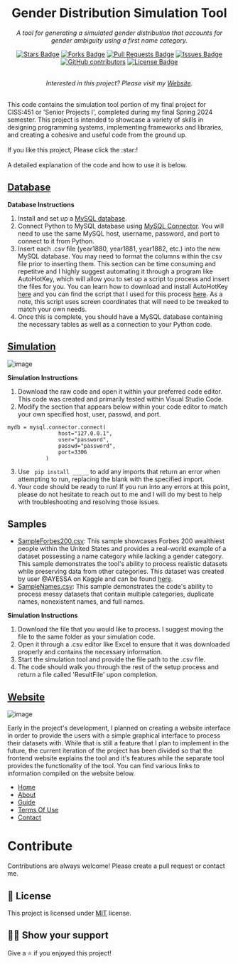 <h1 align="center">Gender Distribution Simulation Tool</h1>
<p align="center"><i>A tool for generating a simulated gender distribution that accounts for gender ambiguity using a first name category.</i></p>
<div align="center">
  <a href="https://github.com/Bolton-A/genderSimulation/stargazers"><img src="https://img.shields.io/github/stars/Bolton-A/genderSimulation" alt="Stars Badge"/></a>
<a href="https://github.com/Bolton-A/genderSimulation/network/members"><img src="https://img.shields.io/github/forks/Bolton-A/genderSimulation" alt="Forks Badge"/></a>
<a href="https://github.com/Bolton-A/genderSimulation/pulls"><img src="https://img.shields.io/github/issues-pr/Bolton-A/genderSimulation" alt="Pull Requests Badge"/></a>
<a href="https://github.com/Bolton-A/genderSimulation/issues"><img src="https://img.shields.io/github/issues/Bolton-A/genderSimulation" alt="Issues Badge"/></a>
<a href="https://github.com/Bolton-A/genderSimulation/graphs/contributors"><img alt="GitHub contributors" src="https://img.shields.io/github/contributors/Bolton-A/genderSimulation?color=2b9348"></a>
<a href="https://github.com/Bolton-A/genderSimulation/blob/master/LICENSE"><img src="https://img.shields.io/github/license/Bolton-A/genderSimulation?color=2b9348" alt="License Badge"/></a>
</div>
<br>
<!-- Note: This link is currently set up with the localhost and is not enabled for outside access. -->
<p align="center"><i>Interested in this project? Please visit my <a href="http://localhost:3000/">Website</a>.</i></p>
<br>
This code contains the simulation tool portion of my final project for CISS:451 or 'Senior Projects I', completed during my final Spring 2024 semester. This project is intended to showcase a variety of skills in designing programming systems, implementing frameworks and libraries, and creating a cohesive and useful code from the ground up. 
<br>
<br>
If you like this project, Please click the :star:!
<br>
<br>
A detailed explanation of the code and how to use it is below.

## [Database](https://github.com/Bolton-A/genderSimulation/blob/main/names.zip)

**Database Instructions**
1. Install and set up a [MySQL database](https://dev.mysql.com/downloads/installer/).
2. Connect Python to MySQL database using [MySQL Connector](https://pynative.com/install-mysql-connector-python/). You will need to use the same MySQL host, username, password, and port to connect to it from Python.
3. Insert each .csv file (year1880, year1881, year1882, etc.) into the new MySQL database. You may need to format the columns within the csv file prior to inserting them. This section can be time consuming and repetitve and I highly suggest automating it through a program like AutoHotKey, which will allow you to set up a script to process and insert the files for you. You can learn how to download and install AutoHotKey [here](https://www.autohotkey.com/docs/v2/howto/Install.htm) and you can find the script that I used for this process [here](https://github.com/Bolton-A/genderSimulation/blob/main/MySQLInsertScript.txt). As a note, this script uses screen coordinates that will need to be tweaked to match your own needs.
4. Once this is complete, you should have a MySQL database containing the necessary tables as well as a connection to your Python code.

## [Simulation](https://github.com/Bolton-A/genderSimulation/blob/main/PythonSimulation.py)

![image](https://github.com/Bolton-A/genderSimulation/assets/112293016/64c7fec2-0637-4560-84f2-330a4e5b3faf)



**Simulation Instructions**
1. Download the raw code and open it within your preferred code editor. This code was created and primarily tested within Visual Studio Code.
2. Modify the section that appears below within your code editor to match your own specified host, user, passwd, and port.
```
mydb = mysql.connector.connect(
                host="127.0.0.1",
                user="password",
                passwd="password",
                port=3306
            )
```
3. Use ``` pip install _____``` to add any imports that return an error when attempting to run, replacing the blank with the specified import.
4. Your code should be ready to run! If you run into any errors at this point, please do not hesitate to reach out to me and I will do my best to help with troubleshooting and resolving those issues.


## Samples

- [SampleForbes200.csv](https://github.com/Bolton-A/genderSimulation/blob/main/SampleForbes200.csv): This sample showcases Forbes 200 wealthiest people within the United States and provides a real-world example of a dataset possessing a name category while lacking a gender category. This sample demonstrates the tool's ability to process realistic datasets while preserving data from other categories. This dataset was created by user @AYESSA on Kaggle and can be found [here](https://www.kaggle.com/datasets/ayessa/forbes-top-200-richest-american).
- [SampleNames.csv](https://github.com/Bolton-A/genderSimulation/blob/main/SampleNames.csv): This sample demonstrates the code's ability to process messy datasets that contain multiple categories, duplicate names, nonexistent names, and full names. 

**Simulation Instructions**
1. Download the file that you would like to process. I suggest moving the file to the same folder as your simulation code.
2. Open it through a .csv editor like Excel to ensure that it was downloaded properly and contains the necessary information.
3. Start the simulation tool and provide the file path to the .csv file.
4. The code should walk you through the rest of the setup process and return a file called 'ResultFile' upon completion.

<!-- Note: These links are currently set up with the localhost and is not enabled for outside access. -->
## [Website](http://localhost:3000/)

![image](https://github.com/Bolton-A/genderSimulation/assets/112293016/c9964dc5-cb42-4540-8970-a191d8c51643)

Early in the project's development, I planned on creating a website interface in order to provide the users with a simple graphical interface to process their datasets with. While that is still a feature that I plan to implement in the future, the current iteration of the project has been divided so that the frontend website explains the tool and it's features while the separate tool provides the functionality of the tool. You can find various links to information compiled on the website below.

- [Home](http://localhost:3000/)
- [About](http://localhost:3000/about)
- [Guide](http://localhost:3000/guide)
- [Terms Of Use](http://localhost:3000/termsofuse)
- [Contact](http://localhost:3000/contact)

# Contribute

Contributions are always welcome! Please create a pull request or contact me.

## :pencil: License

This project is licensed under [MIT](https://opensource.org/licenses/MIT) license.

## :man_astronaut: Show your support

Give a ⭐️ if you enjoyed this project!
